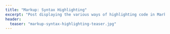 ```yaml
---
title: "Markup: Syntax Highlighting"
excerpt: "Post displaying the various ways of highlighting code in Markdown."
header:
  teaser: "markup-syntax-highlighting-teaser.jpg"
---
```

